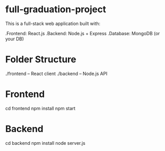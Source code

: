 # full-graduation-project
This is a full-stack web application built with:

.Frontend: React.js
.Backend: Node.js + Express
.Database: MongoDB (or your DB)

# Folder Structure
./frontend – React client
./backend – Node.js API

# Frontend
cd frontend
npm install
npm start

# Backend
cd backend
npm install
node server.js
